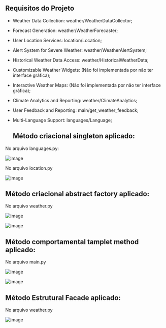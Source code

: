 

## Requisitos do Projeto
- Weather Data Collection: weather/WeatherDataCollector;
- Forecast Generation: weather/WeatherForecaster;
- User Location Services: location/Location;
- Alert System for Severe Weather: weather/WeatherAlertSystem;
- Historical Weather Data Access: weather/HistoricalWeatherData;
- Customizable Weather Widgets: (Não foi implementada por não ter interface gráfica);
- Interactive Weather Maps: (Não foi implementada por não ter interface gráfica);
- Climate Analytics and Reporting: weather/ClimateAnalytics;
- User Feedback and Reporting: main/get_weather_feedback;
- Multi-Language Support: languages/Language;

  ## Método criacional singleton aplicado:
No arquivo languages.py:

![image](https://github.com/user-attachments/assets/73eab947-1f6c-493d-bc4e-cd82b5a00c80)


No arquivo location.py

![image](https://github.com/user-attachments/assets/66096b2e-f668-476a-9bd2-2bef52df60e0)

  ## Método criacional abstract factory aplicado: 
No arquivo weather.py

![image](https://github.com/user-attachments/assets/fc89c128-dd54-4fc2-b67e-086283055a74)


![image](https://github.com/user-attachments/assets/7a9119b5-6261-4ede-a9cf-70bccfe4f4f3)

## Método comportamental tamplet method aplicado:

No arquivo main.py

![image](https://github.com/user-attachments/assets/11bdf580-fe57-4012-980d-69cad2a2ab78)

![image](https://github.com/user-attachments/assets/6d3f8d68-69b6-4e43-a9c3-fae7d892587e)


## Método Estrutural Facade aplicado:

No arquivo weather.py

![image](https://github.com/user-attachments/assets/f64c2ba0-9cba-407f-99a3-68b3793a09d7)


